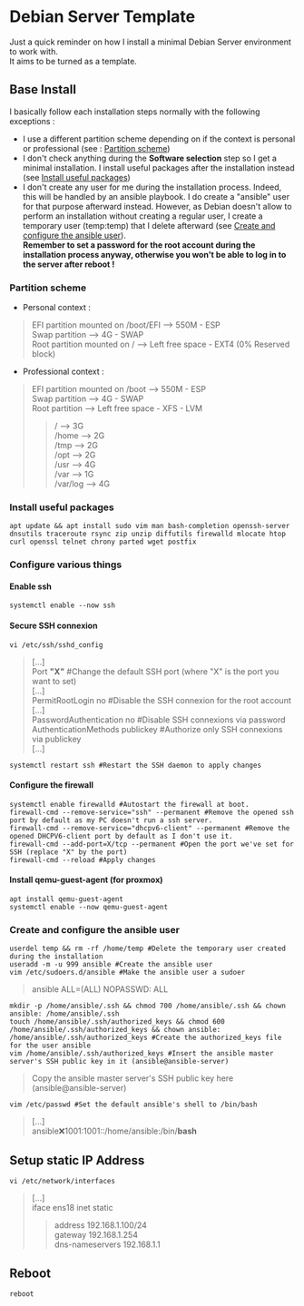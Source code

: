 # Debian Server Template

Just a quick reminder on how I install a minimal Debian Server environment to work with.  
It aims to be turned as a template.  

## Base Install

I basically follow each installation steps normally with the following exceptions :

- I use a different partition scheme depending on if the context is personal or professional (see : [Partition scheme](https://github.com/Antiz96/Linux-Configuration/blob/main/VMs/Debian_Server_Template.md#partition-scheme))
- I don't check anything during the **Software selection** step so I get a minimal installation. I install useful packages after the installation instead (see [Install useful packages](https://github.com/Antiz96/Linux-Configuration/blob/main/VMs/Debian_Server_Template.md#install-useful-packages))
- I don't create any user for me during the installation process. Indeed, this will be handled by an ansible playbook. I do create a "ansible" user for that purpose afterward instead. However, as Debian doesn't allow to perform an installation without creating a regular user, I create a temporary user (temp:temp) that I delete afterward (see [Create and configure the ansible user](https://github.com/Antiz96/Linux-Configuration/blob/main/VMs/Debian_Server_Template.md#create-and-configure-the-ansible-user)).  
**Remember to set a password for the root account during the installation process anyway, otherwise you won't be able to log in to the server after reboot !**

### Partition scheme

- Personal context :    
  
> EFI partition mounted on /boot/EFI --> 550M - ESP    
> Swap partition --> 4G - SWAP  
> Root partition mounted on / --> Left free space - EXT4 (0% Reserved block)  
  
- Professional context :  
  
> EFI partition mounted on /boot --> 550M - ESP   
> Swap partition --> 4G - SWAP  
> Root partition --> Left free space - XFS - LVM  
> > / --> 3G  
> > /home --> 2G  
> > /tmp --> 2G  
> > /opt --> 2G  
> > /usr --> 4G  
> > /var --> 1G  
> > /var/log --> 4G  

### Install useful packages

```
apt update && apt install sudo vim man bash-completion openssh-server dnsutils traceroute rsync zip unzip diffutils firewalld mlocate htop curl openssl telnet chrony parted wget postfix
```

### Configure various things 

#### Enable ssh

```
systemctl enable --now ssh
```

#### Secure SSH connexion

```
vi /etc/ssh/sshd_config
```
> [...]  
> Port **"X"** #Change the default SSH port (where "X" is the port you want to set)  
> [...]  
> PermitRootLogin no #Disable the SSH connexion for the root account  
> [...]  
> PasswordAuthentication no #Disable SSH connexions via password  
> AuthenticationMethods publickey #Authorize only SSH connexions via publickey  
> [...]  

```
systemctl restart ssh #Restart the SSH daemon to apply changes
```

#### Configure the firewall

```
systemctl enable firewalld #Autostart the firewall at boot.
firewall-cmd --remove-service="ssh" --permanent #Remove the opened ssh port by default as my PC doesn't run a ssh server.
firewall-cmd --remove-service="dhcpv6-client" --permanent #Remove the opened DHCPV6-client port by default as I don't use it.
firewall-cmd --add-port=X/tcp --permanent #Open the port we've set for SSH (replace "X" by the port)
firewall-cmd --reload #Apply changes
```

#### Install qemu-guest-agent (for proxmox)

```
apt install qemu-guest-agent
systemctl enable --now qemu-guest-agent
```

### Create and configure the ansible user

```
userdel temp && rm -rf /home/temp #Delete the temporary user created during the installation
useradd -m -u 999 ansible #Create the ansible user
vim /etc/sudoers.d/ansible #Make the ansible user a sudoer
```
> ansible ALL=(ALL) NOPASSWD: ALL  

```
mkdir -p /home/ansible/.ssh && chmod 700 /home/ansible/.ssh && chown ansible: /home/ansible/.ssh
touch /home/ansible/.ssh/authorized_keys && chmod 600 /home/ansible/.ssh/authorized_keys && chown ansible: /home/ansible/.ssh/authorized_keys #Create the authorized_keys file for the user ansible
vim /home/ansible/.ssh/authorized_keys #Insert the ansible master server's SSH public key in it (ansible@ansible-server)
```
> Copy the ansible master server's SSH public key here (ansible@ansible-server)   
  
```
vim /etc/passwd #Set the default ansible's shell to /bin/bash
```
> [...]  
> ansible:x:1001:1001::/home/ansible:/bin/**bash**  
 
## Setup static IP Address

```
vi /etc/network/interfaces
```
> [...]  
> iface ens18 inet static  
> > address 192.168.1.100/24  
> > gateway 192.168.1.254  
> > dns-nameservers 192.168.1.1

## Reboot

```
reboot
```
